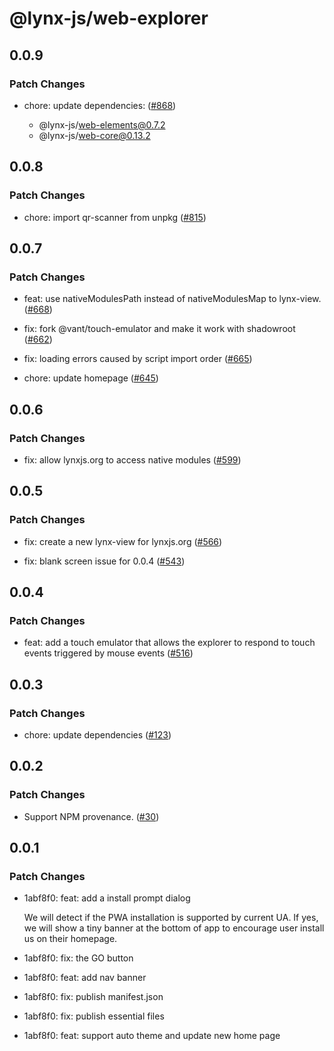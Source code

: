 # @lynx-js/web-explorer

## 0.0.9

### Patch Changes

- chore: update dependencies: ([#868](https://github.com/lynx-family/lynx-stack/pull/868))

  - @lynx-js/web-elements@0.7.2
  - @lynx-js/web-core@0.13.2

## 0.0.8

### Patch Changes

- chore: import qr-scanner from unpkg ([#815](https://github.com/lynx-family/lynx-stack/pull/815))

## 0.0.7

### Patch Changes

- feat: use nativeModulesPath instead of nativeModulesMap to lynx-view. ([#668](https://github.com/lynx-family/lynx-stack/pull/668))

- fix: fork @vant/touch-emulator and make it work with shadowroot ([#662](https://github.com/lynx-family/lynx-stack/pull/662))

- fix: loading errors caused by script import order ([#665](https://github.com/lynx-family/lynx-stack/pull/665))

- chore: update homepage ([#645](https://github.com/lynx-family/lynx-stack/pull/645))

## 0.0.6

### Patch Changes

- fix: allow lynxjs.org to access native modules ([#599](https://github.com/lynx-family/lynx-stack/pull/599))

## 0.0.5

### Patch Changes

- fix: create a new lynx-view for lynxjs.org ([#566](https://github.com/lynx-family/lynx-stack/pull/566))

- fix: blank screen issue for 0.0.4 ([#543](https://github.com/lynx-family/lynx-stack/pull/543))

## 0.0.4

### Patch Changes

- feat: add a touch emulator that allows the explorer to respond to touch events triggered by mouse events ([#516](https://github.com/lynx-family/lynx-stack/pull/516))

## 0.0.3

### Patch Changes

- chore: update dependencies ([#123](https://github.com/lynx-family/lynx-stack/pull/123))

## 0.0.2

### Patch Changes

- Support NPM provenance. ([#30](https://github.com/lynx-family/lynx-stack/pull/30))

## 0.0.1

### Patch Changes

- 1abf8f0: feat: add a install prompt dialog

  We will detect if the PWA installation is supported by current UA.
  If yes, we will show a tiny banner at the bottom of app to encourage user install us on their homepage.

- 1abf8f0: fix: the GO button
- 1abf8f0: feat: add nav banner
- 1abf8f0: fix: publish manifest.json
- 1abf8f0: fix: publish essential files
- 1abf8f0: feat: support auto theme and update new home page
